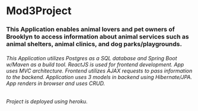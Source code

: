 # Mod3Project

### This Application enables animal lovers and pet owners of Brooklyn to access information about animal services such as animal shelters, animal clinics, and dog parks/playgrounds. 
###### This Application utilizes Postgres as a SQL database and Spring Boot w/Maven as a build tool. ReactJS is used for frontend development. App uses MVC architecture. Frontend utilizes AJAX requests to pass information to the backend. Application uses 3 models in backend using Hibernate/JPA. App renders in browser and uses CRUD.
###### Project is deployed using heroku.

